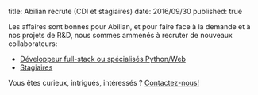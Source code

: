 title: Abilian recrute (CDI et stagiaires)
date: 2016/09/30
published: true

Les affaires sont bonnes pour Abilian, et pour faire face à la demande et à nos projets de R&D, nous sommes ammenés à recruter de nouveaux collaborateurs:

- [Développeur full-stack ou spécialisés Python/Web](/fr/a-propos/jobs/)
- [Stagiaires](/fr/a-propos/jobs/)

Vous êtes curieux, intrigués, intéressés ? [Contactez-nous!](/fr/a-propos/contact/)

